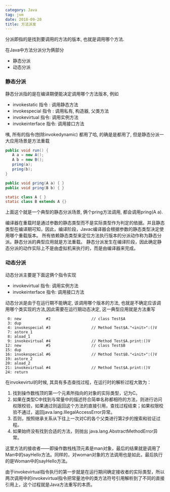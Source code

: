 ```yaml
---
category: Java
tag: jvm
date: 2018-09-20
title: 方法派发
---
```


分派即指的是找到要调用的方法的版本, 也就是调用哪个方法.

在Java中方法分派分为俩部分
* 静态分派
* 动态分派

### 静态分派

静态分派指的是在编译期便能决定调用哪个方法版本, 例如
* invokestatic 指令 : 调用静态方法
* invokespecial 指令 : 调用私有, 构造器, 父类方法
* invokevirtual 指令: 调用实例方法
* invokeinterface 指令: 调用接口方法

咦, 所有的指令(刨除invokedynamic) 都用了哈, 的确是是都用了, 但是静态分派一大应用场景是方法重载
```java
public void run() {
   A a = new A();
   A b = new B();
   pring(a);
   pring(b);
}

public void pring(A a) { }
public void pring(B b) { }

static class A { }
static class B extends A {}
```

上面这个就是一个典型的静态分派场景, 俩个pring方法调用, 都会调用pring(A a).

编译器在重载时是通过参数的静态类型而不是实际类型作为判定的依据。并且静态类型在编译期可知，因此，编译阶段，Javac编译器会根据参数的静态类型决定使用哪个重载版本。
所有依赖静态类型来定位方法执行版本的分派动作称为静态分派。静态分派的典型应用就是方法重载。
静态分派发生在编译阶段，因此确定静态分派的动作实际上不是由虚拟机来执行的，而是由编译器来完成。

### 动态分派

动态分派主要是下面这俩个指令实现
* invokevirtual 指令: 调用实例方法
* invokeinterface 指令: 调用接口方法

动态分派是由于在运行期不能确定, 该调用哪个版本的方法, 也就是不确定应该调用哪个类实现的方法,因此需要在运行期动态决定, 这一典型应用就是方法重写
```
 0: new           #2                  // class Test$A
 3: dup
 4: invokespecial #3                  // Method Test$A."<init>":()V
 7: astore_1
 8: aload_1
 9: invokevirtual #4                  // Method Test$A.print:()V
12: new           #5                  // class Test$B
15: dup
16: invokespecial #6                  // Method Test$B."<init>":()V
19: astore_2
20: aload_2
21: invokevirtual #4                  // Method Test$A.print:()V
24: return
```

在invokevirtul的时候, 其具有多态查找过程，在运行时的解析过程大致为：
1. 找到操作数栈顶的第一个元素所指向的对象的实际类型，记为C。
2. 如果在类型C中找到与常量中的描述符合简单名称都相符的方法，则进行访问权限校验，如果通过则返回这个方法的直接引用，查找过程结束；如果权限校验不通过，返回java.lang.IllegalAccessError异常。
3. 否则，按照继承关系从下往上一次对C的各个父类进行第2步的搜索和验证过程。
4. 如果始终没有找到合适的方法，则抛出 java.lang.AbstractMethodError异常。

这里方法的接收者——即操作数栈栈顶元素是man对象，最后的结果就是调用了Man中的sayHello方法。同样的，对woman对象的方法调用也是如此，最后执行的是Woman中的sayHello方法。

由于invokevirtual指令执行的第一步就是在运行期间确定接收者的实际类型，所以两次调用中的invokevirtual指令把常量池中的类方法符号引用解析到了不同的直接引用上，这个过程就是Java方法重写的本质。